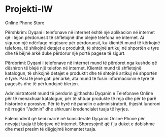 # Projekti-IW

Online Phone Store

Përshkrim:
Dyqani i telefonave në internet është një aplikacion në internet që i lejon përdoruesit të shfletojnë dhe blejnë telefona në internet. 
Ai siguron një ndërfaqe miqësore për përdoruesit, ku klientët mund të kërkojnë telefona, të shikojnë detajet e produktit, të shtojnë artikuj në shportën e 
tyre dhe të bëjnë arkë duke përdorur një portë pagese të sigurt.

Përdorimi:
Dyqani i telefonave në internet mund të përdoret nga kushdo që dëshiron të blejë një telefon në internet. Klientët mund të shfletojnë katalogun, 
të shikojnë detajet e produktit dhe të shtojnë artikuj në shportën e tyre. Pasi të jenë gati për arkë, ata mund të fusin informacionin e tyre 
të pagesës dhe të përfundojnë blerjen.

Administratorët mund të përdorin gjithashtu Dyqanin e Telefonave Online për të menaxhuar katalogun, për të shtuar produkte të reja dhe për të parë 
historinë e porosive. Për të hyrë në panelin e administratorit, thjesht lundroni në rrugën "/admin" dhe shkruani kredencialet tuaja të hyrjes.

Faleminderit që keni marrë në konsideratë Dyqanin Online Phone për nevojat tuaja të blerjeve në internet. Shpresojmë që t'ju duket e dobishme dhe mezi 
presim të dëgjojmë komentet tuaja.
